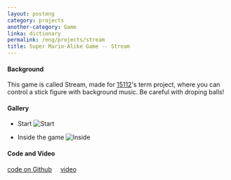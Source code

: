 ```yaml
---
layout: posteng
category: projects
another-category: Game
linka: dictionary
permalink: /eng/projects/stream
title: Super Mario-Alike Game -- Stream
---
```

#### Background
This game is called Stream, made for [15112](http://www.kosbie.net/cmu/fall-14/15-112/)'s term project, where you can control a stick figure with background music. Be careful with droping balls! 
#### Gallery
- Start
![Start](https://farm8.staticflickr.com/7414/16464109386_ee6b763020_z.jpg "Fig1. Start")

- Inside the game
![Inside](https://farm8.staticflickr.com/7365/16488365091_4726d72250_z.jpg "Fig2. Inside the game")

#### Code and Video
[code on Github](https://github.com/liangchen1ce/SuperDuperSimpleMario) &nbsp; &nbsp; [video](https://www.youtube.com/watch?v=1IMnEXd693o)